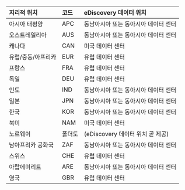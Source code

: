 
|  지리적 위치               |  코드  |  eDiscovery 데이터 위치        |
|:----------------------------|:-------|:---------------------------------|
|아시아 태평양                 |APC     |동남아시아 또는 동아시아 데이터 센터|
|오스트레일리아                    |AUS     |동남아시아 또는 동아시아 데이터 센터|
|캐나다                       |CAN     |미국 데이터 센터                    |
|유럽/중동/아프리카|EUR     |유럽 데이터 센터                |
|프랑스                       |FRA     |유럽 데이터 센터                |
|독일                      |DEU     |유럽 데이터 센터                |
|인도                        |IND     |동남아시아 또는 동아시아 데이터 센터|
|일본                        |JPN     |동남아시아 또는 동아시아 데이터 센터|
|한국                        |KOR     |동남아시아 또는 동아시아 데이터 센터|
|북미                |NAM     |미국 데이터 센터                    |
|노르웨이                       |폴더도     |(eDiscovery 데이터 위치 곧 제공)|
|남아프리카 공화국                 |ZAF     |동남아시아 또는 동아시아 데이터 센터|
|스위스                  |CHE     |유럽 데이터 센터                |
|아랍에미리트         |ARE     |동남아시아 또는 동아시아 데이터 센터|
|영국               |GBR     |유럽 데이터 센터                |
